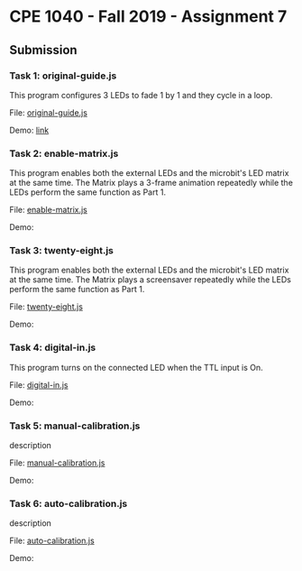 
# CPE 1040 - Fall 2019 - Assignment 7

## Submission

### Task 1: original-guide.js

This program configures 3 LEDs to fade 1 by 1 and they cycle in a loop.

File: [original-guide.js](original-guide.js)

Demo: [link](https://imgur.com/)



### Task 2: enable-matrix.js

This program enables both the external LEDs and the microbit's LED matrix at the same time. The Matrix plays a 3-frame animation repeatedly while the LEDs perform the same function as Part 1.

File: [enable-matrix.js](enable-matrix.js)

Demo: 



### Task 3: twenty-eight.js

This program enables both the external LEDs and the microbit's LED matrix at the same time. The Matrix plays a screensaver repeatedly while the LEDs perform the same function as Part 1.

File: [twenty-eight.js](twenty-eight.js)

Demo:



### Task 4: digital-in.js

This program turns on the connected LED when the TTL input is On.

File: [digital-in.js](digital-in.js)

Demo:



### Task 5: manual-calibration.js

description

File: [manual-calibration.js](manual-calibration.js)

Demo:



### Task 6: auto-calibration.js

description

File: [auto-calibration.js](auto-calibration.js)

Demo:


